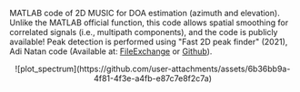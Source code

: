 MATLAB code of 2D MUSIC for DOA estimation (azimuth and elevation). 
Unlike the MATLAB official function, this code allows spatial smoothing for correlated signals (i.e., multipath components), and the code is publicly available!
Peak detection is performed using "Fast 2D peak finder" (2021), Adi Natan code (Available at: <a href="https://www.mathworks.com/matlabcentral/fileexchange/37388-fast-2d-peak-finder">FileExchange</a> or <a href="https://github.com/adinatan/fastpeakfind">Github</a>).

<center>![plot_spectrum](https://github.com/user-attachments/assets/6b36bb9a-4f81-4f3e-a4fb-e87c7e8f2c7a)</center>

